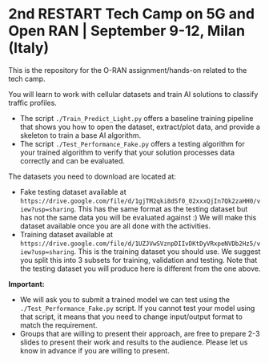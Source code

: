 # 2nd RESTART Tech Camp on 5G and Open RAN | September 9-12, Milan (Italy)

This is the repository for the O-RAN assignment/hands-on related to the tech camp.

You will learn to work with cellular datasets and train AI solutions to classify traffic profiles.

- The script `./Train_Predict_Light.py` offers a baseline training pipeline that shows you how to open the dataset, extract/plot data, and provide a skeleton to train a base AI algorithm.
- The script `./Test_Performance_Fake.py` offers a testing algorithm for your trained algorithm to verify that your solution processes data correctly and can be evaluated.

The datasets you need to download are located at:
- Fake testing dataset available at `https://drive.google.com/file/d/1gjTM2qki8dSf0_02xxxQjIn7Qk2zaHH0/view?usp=sharing`. This has the same format as the testing dataset but has not the same data you will be evaluated against :) We will make this dataset available once you are all done with the activities.
- Training dataset available at `https://drive.google.com/file/d/1UZJVwSVznpDIIvDKtDyVRxpeNVDb2Hz5/view?usp=sharing`. This is the training dataset you should use. We suggest you split this into 3 subsets for training, validation and testing. Note that the testing dataset you will produce here is different from the one above. 

**Important:** 
- We will ask you to submit a trained model we can test using the `./Test_Performance_Fake.py` script. If you cannot test your model using that script, it means that you need to change input/output format to match the requirement.
- Groups that are willing to present their approach, are free to prepare 2-3 slides to present their work and results to the audience. Please let us know in advance if you are willing to present.